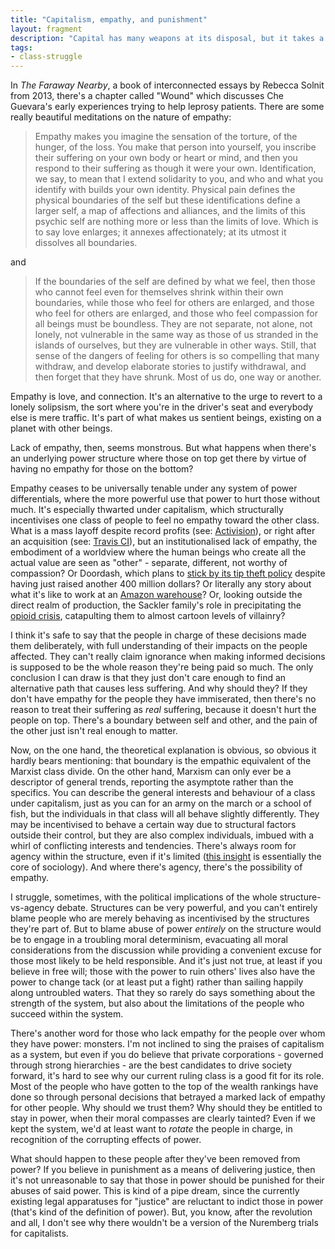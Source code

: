 ```yaml
---
title: "Capitalism, empathy, and punishment"
layout: fragment
description: "Capital has many weapons at its disposal, but it takes a profound lack of empathy to actually pull the trigger."
tags:
- class-struggle
---
```


In _The Faraway Nearby_, a book of interconnected essays by Rebecca Solnit from 2013, there's a chapter called "Wound" which discusses Che Guevara's early experiences trying to help leprosy patients. There are some really beautiful meditations on the nature of empathy:

> Empathy makes you imagine the sensation of the torture, of the hunger, of the loss. You make that person into yourself, you inscribe their suffering on your own body or heart or mind, and then you respond to their suffering as though it were your own. Identification, we say, to mean that I extend solidarity to you, and who and what you identify with builds your own identity. Physical pain defines the physical boundaries of the self but these identifications define a larger self, a map of affections and alliances, and the limits of this psychic self are nothing more or less than the limits of love. Which is to say love enlarges; it annexes affectionately; at its utmost it dissolves all boundaries.

and

> If the boundaries of the self are defined by what we feel, then those who cannot feel even for themselves shrink within their own boundaries, while those who feel for others are enlarged, and those who feel for others are enlarged, and those who feel compassion for all beings must be boundless. They are not separate, not alone, not lonely, not vulnerable in the same way as those of us stranded in the islands of ourselves, but they are vulnerable in other ways. Still, that sense of the dangers of feeling for others is so compelling that many withdraw, and develop elaborate stories to justify withdrawal, and then forget that they have shrunk. Most of us do, one way or another.

Empathy is love, and connection. It's an alternative to the urge to revert to a lonely solipsism, the sort where you're in the driver's seat and everybody else is mere traffic. It's part of what makes us sentient beings, existing on a planet with other beings.

Lack of empathy, then, seems monstrous. But what happens when there's an underlying power structure where those on top get there by virtue of having no empathy for those on the bottom?

Empathy ceases to be universally tenable under any system of power differentials, where the more powerful use that power to hurt those without much. It's especially thwarted under capitalism, which structurally incentivises one class of people to feel no empathy toward the other class. What is a mass layoff despite record profits (see: [Activision](https://www.polygon.com/2019/2/12/18222096/blizzard-layoffs-february-2019)), or right after an acquisition (see: [Travis CI](https://twitter.com/ReinH/status/1098663375985229825)), but an institutionalised lack of empathy, the embodiment of a worldview where the human beings who create all the actual value are seen as "other" - separate, different, not worthy of compassion? Or Doordash, which plans to [stick by its tip theft policy](https://gizmodo.com/doordash-are-a-bunch-of-snakes-1832805573) despite having just raised another 400 million dollars? Or literally any story about what it's like to work at an [Amazon warehouse](https://www.businessinsider.com/amazon-employees-describe-peak-2019-2)? Or, looking outside the direct realm of production, the Sackler family's role in precipitating the [opioid crisis](https://www.statnews.com/2019/02/21/purdue-pharma-richard-sackler-oxycontin-sealed-deposition/), catapulting them to almost cartoon levels of villainry?

I think it's safe to say that the people in charge of these decisions made them deliberately, with full understanding of their impacts on the people affected. They can't really claim ignorance when making informed decisions is supposed to be the whole reason they're being paid so much. The only conclusion I can draw is that they just don't care enough to find an alternative path that causes less suffering. And why should they? If they don't have empathy for the people they have immiserated, then there's no reason to treat their suffering as _real_ suffering, because it doesn't hurt the people on top. There's a boundary between self and other, and the pain of the other just isn't real enough to matter.

Now, on the one hand, the theoretical explanation is obvious, so obvious it hardly bears mentioning: that boundary is the empathic equivalent of the Marxist class divide. On the other hand, Marxism can only ever be a descriptor of general trends, reporting the asymptote rather than the specifics. You can describe the general interests and behaviour of a class under capitalism, just as you can for an army on the march or a school of fish, but the individuals in that class will all behave slightly differently. They may be incentivised to behave a certain way due to structural factors outside their control, but they are also complex individuals, imbued with a whirl of conflicting interests and tendencies. There's always room for agency within the structure, even if it's limited ([this insight](https://en.wikipedia.org/wiki/Structure_and_agency) is essentially the core of sociology). And where there's agency, there's the possibility of empathy.

I struggle, sometimes, with the political implications of the whole structure-vs-agency debate. Structures can be very powerful, and you can't entirely blame people who are merely behaving as incentivised by the structures they're part of. But to blame abuse of power _entirely_ on the structure would be to engage in a troubling moral determinism, evacuating all moral considerations from the discussion while providing a convenient excuse for those most likely to be held responsible. And it's just not true, at least if you believe in free will; those with the power to ruin others' lives also have the power to change tack (or at least put a fight) rather than sailing happily along untroubled waters. That they so rarely do says something about the strength of the system, but also about the limitations of the people who succeed within the system.

There's another word for those who lack empathy for the people over whom they have power: monsters. I'm not inclined to sing the praises of capitalism as a system, but even if you do believe that private corporations - governed through strong hierarchies - are the best candidates to drive society forward, it's hard to see why our current ruling class is a good fit for its role. Most of the people who have gotten to the top of the wealth rankings have done so through personal decisions that betrayed a marked lack of empathy for other people. Why should we trust them? Why should they be entitled to stay in power, when their moral compasses are clearly tainted? Even if we kept the system, we'd at least want to _rotate_ the people in charge, in recognition of the corrupting effects of power.

What should happen to these people after they've been removed from power? If you believe in punishment as a means of delivering justice, then it's not unreasonable to say that those in power should be punished for their abuses of said power. This is kind of a pipe dream, since the currently existing legal apparatuses for "justice" are reluctant to indict those in power (that's kind of the definition of power). But, you know, after the revolution and all, I don't see why there wouldn't be a version of the Nuremberg trials for capitalists.
